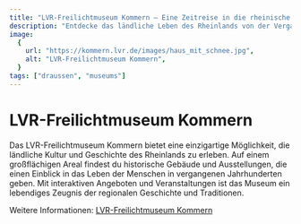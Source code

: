 ```yaml
---
title: "LVR-Freilichtmuseum Kommern – Eine Zeitreise in die rheinische Geschichte"
description: "Entdecke das ländliche Leben des Rheinlands von der Vergangenheit bis zur Moderne im LVR-Freilichtmuseum Kommern."
image:
  {
    url: "https://kommern.lvr.de/images/haus_mit_schnee.jpg",
    alt: "LVR-Freilichtmuseum Kommern",
  }
tags: ["draussen", "museums"]
---
```


# LVR-Freilichtmuseum Kommern

Das LVR-Freilichtmuseum Kommern bietet eine einzigartige Möglichkeit, die ländliche Kultur und Geschichte des Rheinlands zu erleben. Auf einem großflächigen Areal findest du historische Gebäude und Ausstellungen, die einen Einblick in das Leben der Menschen in vergangenen Jahrhunderten geben. Mit interaktiven Angeboten und Veranstaltungen ist das Museum ein lebendiges Zeugnis der regionalen Geschichte und Traditionen.

Weitere Informationen: [LVR-Freilichtmuseum Kommern](https://kommern.lvr.de/de/index.html)

